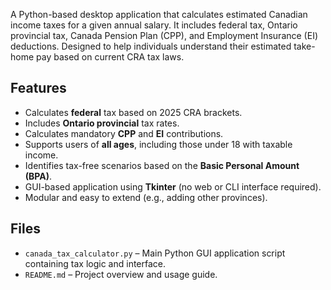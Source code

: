 A Python-based desktop application that calculates estimated Canadian income taxes for a given annual salary. It includes federal tax, Ontario provincial tax, Canada Pension Plan (CPP), and Employment Insurance (EI) deductions. Designed to help individuals understand their estimated take-home pay based on current CRA tax laws.

## Features
- Calculates **federal** tax based on 2025 CRA brackets.
- Includes **Ontario provincial** tax rates.
- Calculates mandatory **CPP** and **EI** contributions.
- Supports users of **all ages**, including those under 18 with taxable income.
- Identifies tax-free scenarios based on the **Basic Personal Amount (BPA)**.
- GUI-based application using **Tkinter** (no web or CLI interface required).
- Modular and easy to extend (e.g., adding other provinces).

## Files
- `canada_tax_calculator.py` – Main Python GUI application script containing tax logic and interface.
- `README.md` – Project overview and usage guide.
